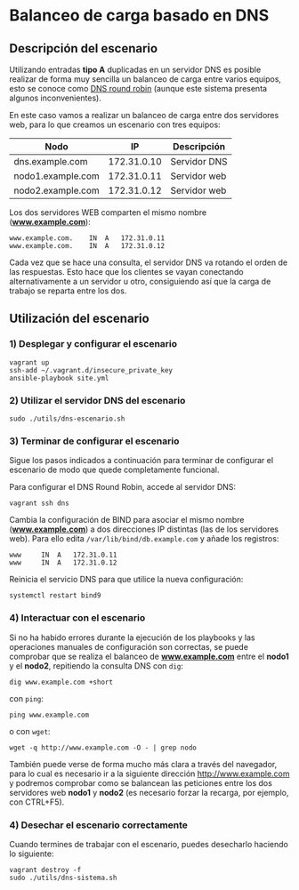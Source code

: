 # Balanceo de carga basado en DNS

## Descripción del escenario

Utilizando entradas **tipo A** duplicadas en un servidor DNS es posible realizar de forma muy sencilla un balanceo de carga entre varios equipos, esto se conoce como [DNS round robin](http://en.wikipedia.org/wiki/Round-robin_DNS) (aunque este sistema presenta algunos inconvenientes).

En este caso vamos a realizar un balanceo de carga entre dos servidores web, para lo que creamos un escenario con tres equipos:

Nodo              | IP          | Descripción
------------------|-------------|------------
dns.example.com   | 172.31.0.10 | Servidor DNS
nodo1.example.com | 172.31.0.11 | Servidor web
nodo2.example.com | 172.31.0.12 | Servidor web

Los dos servidores WEB comparten el mismo nombre (**www.example.com**):

~~~
www.example.com.	IN	A	172.31.0.11
www.example.com.	IN	A	172.31.0.12
~~~

Cada vez que se hace una consulta, el servidor DNS va rotando el orden de las respuestas. Esto hace que los clientes se vayan conectando alternativamente a un servidor u otro, consiguiendo así que la carga de trabajo se reparta entre los dos.


## Utilización del escenario

### 1) Desplegar y configurar el escenario

~~~
vagrant up
ssh-add ~/.vagrant.d/insecure_private_key
ansible-playbook site.yml
~~~

### 2) Utilizar el servidor DNS del escenario

~~~
sudo ./utils/dns-escenario.sh
~~~

### 3) Terminar de configurar el escenario

Sigue los pasos indicados a continuación para terminar de configurar el escenario de modo que quede completamente funcional.

Para configurar el DNS Round Robin, accede al servidor DNS:

~~~
vagrant ssh dns
~~~

Cambia la configuración de BIND para asociar el mismo nombre (**www.example.com**) a dos direcciones IP distintas (las de los servidores web). Para ello edita `/var/lib/bind/db.example.com` y añade los registros:

~~~
www		IN	A	172.31.0.11
www		IN	A	172.31.0.12
~~~

Reinicia el servicio DNS para que utilice la nueva configuración:

~~~
systemctl restart bind9
~~~


### 4) Interactuar con el escenario

Si no ha habido errores durante la ejecución de los playbooks y las operaciones manuales de configuración son correctas, se puede comprobar que se realiza el balanceo de **www.example.com** entre el **nodo1** y el **nodo2**, repitiendo la consulta DNS con `dig`:

~~~
dig www.example.com +short
~~~

con `ping`:

~~~
ping www.example.com
~~~

o con `wget`:

~~~
wget -q http://www.example.com -O - | grep nodo
~~~

También puede verse de forma mucho más clara a través del navegador, para lo cual es necesario ir a la siguiente dirección <http://www.example.com> y podremos comprobar como se balancean las peticiones entre los dos servidores web **nodo1** y **nodo2** (es necesario forzar la recarga, por ejemplo, con CTRL+F5).

### 4) Desechar el escenario correctamente

Cuando termines de trabajar con el escenario, puedes desecharlo haciendo lo siguiente:

~~~
vagrant destroy -f
sudo ./utils/dns-sistema.sh
~~~


